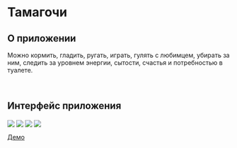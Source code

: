 # Тамагочи

## О приложении

Можно кормить, гладить, ругать, играть, гулять с любимцем, убирать за ним, следить за уровнем энергии, сытости, счастья и потребностью в туалете.

<br/>

## Интерфейс приложения

<img align="center"  src="https://github.com/AndrewMosh/Tamagochi-js-/blob/master/images/1.png">
<img align="center"  src="https://github.com/AndrewMosh/Tamagochi-js-/blob/master/images/2.png">
<img align="center"  src="https://github.com/AndrewMosh/Tamagochi-js-/blob/master/images/3.png">
<img align="center"  src="https://github.com/AndrewMosh/Tamagochi-js-/blob/master/images/4.png">

<br/>

[Демо](https://andrewmosh.github.io/Tamagochi-js-/)
